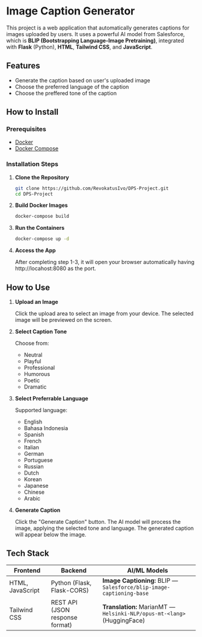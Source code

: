 # Image Caption Generator

This project is a web application that automatically generates captions for images uploaded by users. It uses a powerful AI model from Salesforce, which is **BLIP (Bootstrapping Language-Image Pretraining)**, integrated with **Flask** (Python), **HTML**, **Tailwind CSS**, and **JavaScript**.

## Features

- Generate the caption based on user's uploaded image
- Choose the preferred language of the caption
- Choose the preffered tone of the caption
  
## How to Install

### Prerequisites

- [Docker](https://www.docker.com/products/docker-desktop)
- [Docker Compose](https://docs.docker.com/compose/)

### Installation Steps

1. **Clone the Repository**
   ```bash
   git clone https://github.com/RevokatusIvo/DPS-Project.git
   cd DPS-Project

2. **Build Docker Images**
   ```bash
   docker-compose build

3. **Run the Containers**
   ```bash
   docker-compose up -d

4. **Access the App**

   After completing step 1-3, it will open your browser automatically having http://locahost:8080 as the port.

## How to Use
1. **Upload an Image**

    Click the upload area to select an image from your device.
   The selected image will be previewed on the screen.
   
3. **Select Caption Tone**
 
   Choose from:
   - Neutral
   - Playful
   - Professional
   - Humorous
   - Poetic
   - Dramatic
     
5. **Select Preferrable Language**

    Supported language:
   - English
   - Bahasa Indonesia
   - Spanish
   - French
   - Italian
   - German
   - Portuguese
   - Russian
   - Dutch
   - Korean
   - Japanese
   - Chinese
   - Arabic
    
7. **Generate Caption**

    Click the "Generate Caption" button.
   The AI model will process the image, applying the selected tone and language.
   The generated caption will appear below the image.
   
## Tech Stack

| Frontend                  | Backend                          | AI/ML Models                                                                 |
|---------------------------|----------------------------------|------------------------------------------------------------------------------|
| HTML, JavaScript          | Python (Flask, Flask-CORS)       | **Image Captioning:** BLIP — `Salesforce/blip-image-captioning-base`        |
| Tailwind CSS              | REST API (JSON response format)  | **Translation:** MarianMT — `Helsinki-NLP/opus-mt-<lang>` (HuggingFace)     |
